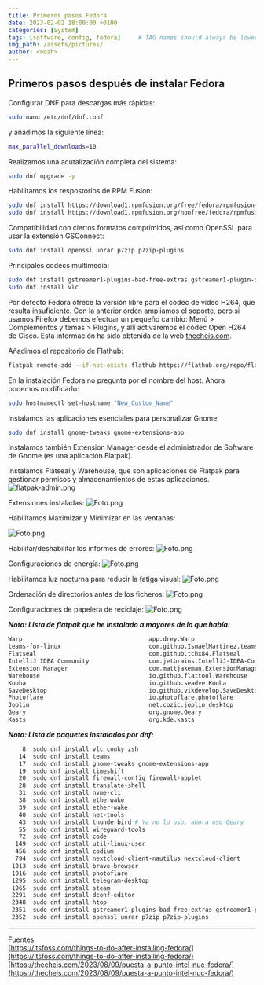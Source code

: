 ```yaml
---
title: Primeros pasos Fedora
date: 2023-02-02 18:00:00 +0100
categories: [System]
tags: [software, config, fedora]     # TAG names should always be lowercase
img_path: /assets/pictures/
author: <noah>
---
```

## Primeros pasos después de instalar Fedora

Configurar DNF para descargas más rápidas:
``` bash
sudo nano /etc/dnf/dnf.conf
```

y añadimos la siguiente línea:
``` bash
max_parallel_downloads=10
```

Realizamos una acutalización completa del sistema:
``` bash
sudo dnf upgrade -y
```

Habilitamos los respostorios de RPM Fusion:
``` bash
sudo dnf install https://download1.rpmfusion.org/free/fedora/rpmfusion-free-release-$(rpm -E %fedora).noarch.rpm
sudo dnf install https://download1.rpmfusion.org/nonfree/fedora/rpmfusion-nonfree-release-$(rpm -E %fedora).noarch.rpm
```

Compatibilidad con ciertos formatos comprimidos, así como OpenSSL para usar la extensión GSConnect:  
``` bash
sudo dnf install openssl unrar p7zip p7zip-plugins
``` 

Principales codecs multimedia:
``` bash
sudo dnf install gstreamer1-plugins-bad-free-extras gstreamer1-plugin-openh264 gstreamer1-plugins-good-extras mozilla-openh264 gstreamer1-plugins-bad-free-fluidsynth gstreamer1-plugins-bad-free-wildmidi gstreamer1-svt-av1
sudo dnf install vlc
``` 

Por defecto Fedora ofrece la versión libre para el códec de vídeo H264, que resulta insuficiente. Con la anterior orden ampliamos el soporte, pero si usamos Firefox debemos efectuar un pequeño cambio: Menú > Complementos y temas > Plugins, y allí activaremos el códec Open H264 de Cisco. Esta información ha sido obtenida de la web [thecheis.com](https://thecheis.com/2023/08/09/puesta-a-punto-intel-nuc-fedora/).  

Añadimos el repositorio de Flathub:
``` bash
flatpak remote-add --if-not-exists flathub https://flathub.org/repo/flathub.flatpakrepo
```

En la instalación Fedora no pregunta por el nombre del host. Ahora podemos modificarlo:
``` bash
sudo hostnamectl set-hostname "New_Custom_Name"
```

Instalamos las aplicaciones esenciales para personalizar Gnome:
``` bash
sudo dnf install gnome-tweaks gnome-extensions-app
```
Instalamos también Extension Manager desde el administrador de Software de Gnome (es una aplicación Flatpak).  

Instalamos Flatseal y Warehouse, que son aplicaciones de Flatpak para gestionar permisos y almacenamientos de estas aplicaciones. 
![flatpak-admin.png](flatpak-admin.png)

Extensiones instaladas:
![Foto.png](extensiones-instaladas.png)

Habilitamos Maximizar y Minimizar en las ventanas:

![Foto.png](add-minimize-button-to-windows.png)

Habilitar/deshabilitar los informes de errores:
![Foto.png](automatic-problem-reporting-feature.png)

Configuraciones de energía:
![Foto.png](power-settings.png)

Habilitamos luz nocturna para reducir la fatiga visual:
![Foto.png](night-light-settings.png)

Ordenación de directorios antes de los ficheros:
![Foto.png](sort-folder-before-files.png)

Configuraciones de papelera de reciclaje:
![Foto.png](automatically-delete-trash-content.png)

***Nota: Lista de flatpak que he instalado a mayores de lo que había:***
``` bash
Warp                                    app.drey.Warp                                         0.6.1      stable        flathub   system
teams-for-linux                         com.github.IsmaelMartinez.teams_for_linux             1.3.19     stable        flathub   system
Flatseal                                com.github.tchx84.Flatseal                            2.1.0      stable        flathub   system
IntelliJ IDEA Community                 com.jetbrains.IntelliJ-IDEA-Community                 2023.2.5   stable        flathub   system
Extension Manager                       com.mattjakeman.ExtensionManager                      0.4.3      stable        flathub   system
Warehouse                               io.github.flattool.Warehouse                          1.3.0      stable        flathub   system
Kooha                                   io.github.seadve.Kooha                                2.2.4      stable        flathub   system
SaveDesktop                             io.github.vikdevelop.SaveDesktop                      2.9        stable        flathub   system
Photoflare                              io.photoflare.photoflare                              1.6.13     stable        flathub   system
Joplin                                  net.cozic.joplin_desktop                              2.12.19    stable        flathub   system
Geary                                   org.gnome.Geary                                       44.1       stable        fedora    system
Kasts                                   org.kde.kasts                                         23.08.1    stable        fedora    system
``` 

***Nota: Lista de paquetes instalados por dnf:***
``` bash
    8  sudo dnf install vlc conky zsh
   14  sudo dnf install teams
   17  sudo dnf install gnome-tweaks gnome-extensions-app
   19  sudo dnf install timeshift
   20  sudo dnf install firewall-config firewall-applet
   28  sudo dnf install translate-shell
   31  sudo dnf install nvme-cli
   38  sudo dnf install etherwake
   39  sudo dnf install ether-wake
   40  sudo dnf install net-tools
   43  sudo dnf install thunderbird # Ya no lo uso, ahora uso Geary
   55  sudo dnf install wireguard-tools
   72  sudo dnf install code
  149  sudo dnf install util-linux-user
  456  sudo dnf install codium
  794  sudo dnf install nextcloud-client-nautilus nextcloud-client
 1013  sudo dnf install brave-browser
 1016  sudo dnf install photoflare
 1295  sudo dnf install telegram-desktop
 1965  sudo dnf install steam
 2291  sudo dnf install dconf-editor
 2348  sudo dnf install htop
 2351  sudo dnf install gstreamer1-plugins-bad-free-extras gstreamer1-plugin-openh264 gstreamer1-plugins-good-extras mozilla-openh264 gstreamer1-plugins-bad-free-fluidsynth gstreamer1-plugins-bad-free-wildmidi gstreamer1-svt-av1
 2352  sudo dnf install openssl unrar p7zip p7zip-plugins
``` 

***
Fuentes:  
[https://itsfoss.com/things-to-do-after-installing-fedora/](https://itsfoss.com/things-to-do-after-installing-fedora/)  
[https://thecheis.com/2023/08/09/puesta-a-punto-intel-nuc-fedora/](https://thecheis.com/2023/08/09/puesta-a-punto-intel-nuc-fedora/)



